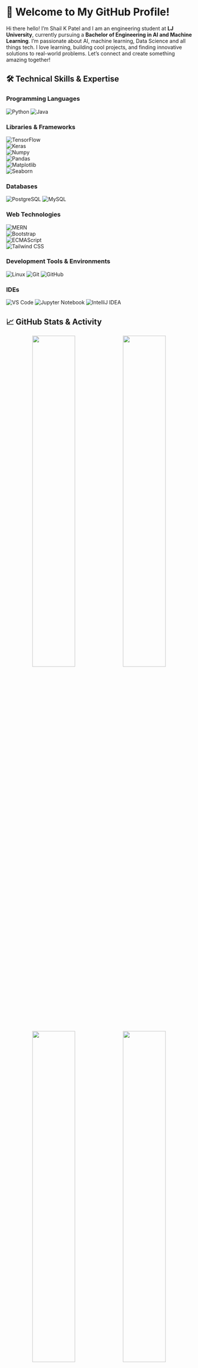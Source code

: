 # 🌟 Welcome to My GitHub Profile! 

Hi there hello! I’m Shail K Patel and I am an engineering student at **LJ University**, currently pursuing a **Bachelor of Engineering in AI and Machine Learning**. I’m passionate about AI, machine learning, Data Science and all things tech. I love learning, building cool projects, and finding innovative solutions to real-world problems. Let’s connect and create something amazing together!

## 🛠️ Technical Skills & Expertise

### **Programming Languages**
![Python](https://img.shields.io/badge/Python-3776AB?style=for-the-badge&logo=python&logoColor=white)
![Java](https://img.shields.io/badge/Java-ED8B00?style=for-the-badge&logo=java&logoColor=white)

### **Libraries & Frameworks**  
![TensorFlow](https://img.shields.io/badge/TensorFlow-FF6F00?style=for-the-badge&logo=tensorflow&logoColor=white)  
![Keras](https://img.shields.io/badge/Keras-FF3D00?style=for-the-badge&logo=keras&logoColor=white)  
![Numpy](https://img.shields.io/badge/Numpy-013243?style=for-the-badge&logo=numpy&logoColor=white)  
![Pandas](https://img.shields.io/badge/Pandas-150458?style=for-the-badge&logo=pandas&logoColor=white)  
![Matplotlib](https://img.shields.io/badge/Matplotlib-334393?style=for-the-badge&logo=matplotlib&logoColor=white)  
![Seaborn](https://img.shields.io/badge/Seaborn-2E5D9F?style=for-the-badge&logo=seaborn&logoColor=white)


### **Databases**
![PostgreSQL](https://img.shields.io/badge/PostgreSQL-336791?style=for-the-badge&logo=postgresql&logoColor=white)
![MySQL](https://img.shields.io/badge/MySQL-4479A1?style=for-the-badge&logo=mysql&logoColor=white)


### **Web Technologies**  
![MERN](https://img.shields.io/badge/MERN-000000?style=for-the-badge&logo=mongodb&logoColor=white)  
![Bootstrap](https://img.shields.io/badge/Bootstrap-563D7C?style=for-the-badge&logo=bootstrap&logoColor=white)  
![ECMAScript](https://img.shields.io/badge/ECMAScript-FFA500?style=for-the-badge&logo=javascript&logoColor=black)  
![Tailwind CSS](https://img.shields.io/badge/Tailwind%20CSS-38B2AC?style=for-the-badge&logo=tailwindcss&logoColor=white)


### **Development Tools & Environments**
![Linux](https://img.shields.io/badge/Linux-FCC624?style=for-the-badge&logo=linux&logoColor=black)
![Git](https://img.shields.io/badge/Git-F05032?style=for-the-badge&logo=git&logoColor=white)
![GitHub](https://img.shields.io/badge/GitHub-181717?style=for-the-badge&logo=github&logoColor=white)

### **IDEs**
![VS Code](https://img.shields.io/badge/VS%20Code-0078D4?style=for-the-badge&logo=visual-studio-code&logoColor=white)
![Jupyter Notebook](https://img.shields.io/badge/Jupyter-F37626?style=for-the-badge&logo=jupyter&logoColor=white)
![IntelliJ IDEA](https://img.shields.io/badge/IntelliJ%20IDEA-000000?style=for-the-badge&logo=intellij-idea&logoColor=white)


## 📈 GitHub Stats & Activity  

<p align="center">
  <img width="48%" src="https://github-readme-stats.vercel.app/api?username=ShailKPatel&show_icons=true&theme=tokyonight&count_private=true" />
  <img width="48%" src="https://github-readme-streak-stats.herokuapp.com/?user=ShailKPatel&theme=tokyonight" />
</p>

<p align="center">
  <img width="48%" src="https://github-readme-stats.vercel.app/api/top-langs/?username=ShailKPatel&layout=compact&theme=tokyonight&langs_count=8&hide=html,css" />
  <img width="48%" src="https://github-profile-summary-cards.vercel.app/api/cards/profile-details?username=ShailKPatel&theme=tokyonight" />
</p>

<p align="center">
  <img src="https://github-profile-trophy.vercel.app/?username=ShailKPatel&theme=tokyonight&no-frame=true&margin-w=15&row=1" />
</p>

<p align="center">
  <img src="https://github-readme-activity-graph.vercel.app/graph?username=ShailKPatel&theme=tokyonight&bg_color=0D1117&hide_border=true" />
</p>


📊 **Contribution Highlights**:
- 🌟 **Commit Frequency**: Regular commits to personal projects, university assignments, and open-source repositories.
- 🚀 **Projects**: Focused on building data-centric applications, AI models, and web-based solutions.
- 🤝 **Collaboration**: Actively collaborating with peers and participating in coding events.

## 🔗 Connect & Collaborate
[![Alternate GitHub](https://img.shields.io/badge/Alternate%20GitHub-181717?style=for-the-badge&logo=github&logoColor=white)](https://github.com/Shail-K-Patel)  
[![LinkedIn](https://img.shields.io/badge/LinkedIn-0A66C2?style=for-the-badge&logo=linkedin&logoColor=white)](https://www.linkedin.com/in/shail-k-patel/)  

## ✨ Let's Create Something Amazing Together!
Feel free to explore my repositories, contribute, or reach out for potential collaborations. I’m always open to connecting with like-minded individuals and contributing to groundbreaking projects!

---

> """To get good answers, one must ask better questions."""

